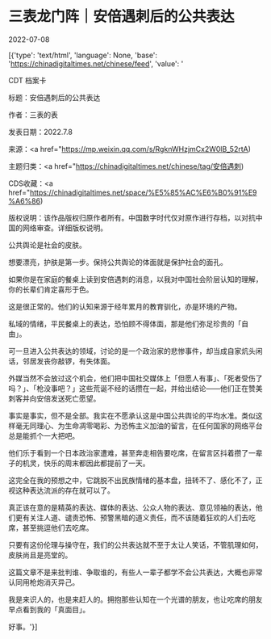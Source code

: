 # 三表龙门阵｜安倍遇刺后的公共表达

2022-07-08

[{'type': 'text/html', 'language': None, 'base': 'https://chinadigitaltimes.net/chinese/feed', 'value': '

CDT 档案卡

标题：安倍遇刺后的公共表达

作者：三表的表

发表日期：2022.7.8

来源：<a href="https://mp.weixin.qq.com/s/RgknWHzjmCx2W0lB_52rtA)

主题归类：<a href="https://chinadigitaltimes.net/chinese/tag/安倍遇刺)

CDS收藏：<a href="https://chinadigitaltimes.net/space/%E5%85%AC%E6%B0%91%E9%A6%86)

版权说明：该作品版权归原作者所有。中国数字时代仅对原作进行存档，以对抗中国的网络审查。详细版权说明。





公共舆论是社会的皮肤。

想要漂亮，护肤是第一步。保持公共舆论的体面就是保护社会的面孔。

如果你是在家庭的餐桌上读到安倍遇刺的消息，以我对中国社会阶层认知的理解，你的长辈们肯定喜形于色。

这是很正常的。他们的认知来源于经年累月的教育驯化，亦是环境的产物。

私域的情绪，平民餐桌上的表达，恐怕顾不得体面，那是他们弥足珍贵的「自由」。

可一旦进入公共表达的领域，讨论的是一个政治家的悲惨事件，却当成自家炕头闲话，邻居发丧你敲锣，有失体面。

外媒当然不会放过这个机会，他们把中国社交媒体上「但愿人有事」、「死者受伤了吗？」、「枪没事吧？」这些荒诞不经的话攒在一起，并给出结论——他们正在赞美刺客并向安倍发送死亡愿望。

事实是事实，但不是全部。我实在不愿承认这是中国公共舆论的平均水准。类似这样毫无同理心、为生命凋零喝彩、为恐怖主义加油的留言，在任何国家的网络平台总是能抓个一大把吧。

他们乐于看到一个日本政治家遭难，甚至奔走相告要吃席，在留言区抖着攒了一辈子的机灵，快乐的周末都因此都提前了一天。

这完全在我的预想之中，它跳脱不出民族情绪的基本盘，扭转不了、感化不了，正视这种表达流派的存在就可以了。

真正该在意的是精英的表达、媒体的表达、公众人物的表达、意见领袖的表达，他们更有关注人道、谴责恐怖、预警黑暗的道义责任，而不该随着狂欢的人们去吃席，甚至挑逗他们去吃席。

只要有这份伦理与操守在，我们的公共表达就不至于太让人笑话，不管肌理如何，皮肤尚且是亮堂的。

这篇文章不是来批判谁、争取谁的，有些人一辈子都学不会公共表达，大概也非常认同用枪炮消灭异己。

我是来识人的，也是来赶人的。拥抱那些认知在一个光谱的朋友，也让吃席的朋友早点看到我的「真面目」。

好事。'}]